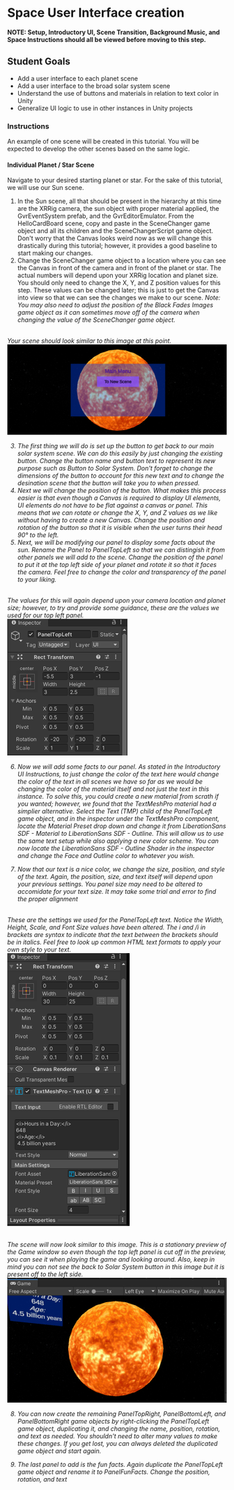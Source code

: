  # Space User Interface creation
<b>NOTE: Setup, Introductory UI, Scene Transition, Background Music, and Space Instructions should all be viewed before moving to this step. </b>

## Student Goals ##
- Add a user interface to each planet scene
- Add a user interface to the broad solar system scene
- Understand the use of buttons and materials in relation to text color in Unity
- Generalize UI logic to use in other instances in Unity projects

### Instructions ###
An example of one scene will be created in this tutorial. You will be expected to develop the other scenes based on the same logic.
#### Individual Planet / Star Scene ####
Navigate to your desired starting planet or star. For the sake of this tutorial, we will use our Sun scene.
1. In the Sun scene, all that should be present in the hierarchy at this time are the XRRig camera, the sun object with proper material applied, 
the GvrEventSystem prefab, and the GvrEditorEmulator. From the HelloCardBoard scene, copy and paste in the SceneChanger game object and all its children 
and the SceneChangerScript game object. Don't worry that the Canvas looks weird now as we will change this drastically during this tutorial; however, 
it provides a good baseline to start making our changes.
2. Change the SceneChanger game object to a location where you can see the Canvas in front of the camera and in front of the planet or star. The actual numbers will depend upon your XRRig location and planet size. You should only need to change the X, Y, and Z position values for this step. These values can be changed later; this is just to get the Canvas into view so that we can see the changes we make to our scene. <i>Note: You may also need to adjust the position of the Black Fades Images game object as it can sometimes move off of the camera when changing the value of the SceneChanger game object.

</br> Your scene should look similar to this image at this point. </br>
![Initial_Sun_UI_Example](Screenshots/Unity/Initial_Sun_UI_Example.png "Initial Sun UI Example")

3. The first thing we will do is set up the button to get back to our main solar system scene. We can do this easily by just changing the existing button. Change the button name and button text to represent its new purpose such as Button to Solar System. Don't forget to change the dimensions of the button to account for this new text and to change the desination scene that the button will take you to when pressed.
4. Next we will change the position of the button. What makes this process easier is that even though a Canvas is required to display UI elements, UI elements do not have to be flat against a canvas or panel. This means that we can rotate or change the X, Y, and Z values as we like without having to create a new Canvas. Change the position and rotation of the button so that it is visible when the user turns their head 90&deg; to the left.
5. Next, we will be modifying our panel to display some facts about the sun. Rename the Panel to PanelTopLeft so that we can distingish it from other panels we will add to the scene. Change the position of the panel to put it at the top left side of your planet and rotate it so that it faces the camera. Feel free to change the color and transparency of the panel to your liking. 

</br> The values for this will again depend upon your camera location and planet size; however, to try and provide some guidance, these are the values we used for our top left panel. </br>
![PanelTopLeft_Inspector_Values_Example](Screenshots/Unity/PanelTopLeft_Inspector_Values_Example.png "PanelTopLeft Inspector Values Example")

6. Now we will add some facts to our panel. As stated in the Introductory UI Instructions, to just change the color of the text here would change the color of the text in all scenes we have so far as we would be changing the color of the material itself and not just the text in this instance. To solve this, you could create a new material from scrath if you wanted; however, we found that the TextMeshPro material had a simplier alternative. Select the Text (TMP) child of the PanelTopLeft game object, and in the inspector under the TextMeshPro component, locate the Material Preset drop down and change it from LiberationSans SDF - Material to LiberationSans SDF - Outline. This will allow us to use the same text setup while also applying a new color scheme. You can now locate the LiberationSans SDF - Outline Shader in the inspector and change the Face and Outline color to whatever you wish.

7. Now that our text is a nice color, we change the size, position, and style of the text. Again, the position, size, and text itself will depend upon your previous settings. You panel size may need to be altered to accomidate for your text size. It may take some trial and error to find the proper alignment

</br> These are the settings we used for the PanelTopLeft text. Notice the Width, Height, Scale, and Font Size values have been altered. The i and /i in brackets are syntax to indicate that the text between the brackets should be in italics. Feel free to look up common HTML text formats to apply your own style to your text. </br>
![Fact_Panel_Text_Values_Example](Screenshots/Unity/Fact_Panel_Text_Values_Example.png "Fact Panel Text Values Example")

</br> The scene will now look similar to this image. This is a stationary preview of the Game window so even though the top left panel is cut off in the preview, you can see it when playing the game and looking around. Also, keep in mind you can not see the back to Solar System button in this image but it is present off to the left side. </br>
![Intitial_Sun_Game_Window_Example](Screenshots/Unity/Intitial_Sun_Game_Window_Example.png "Intitial Sun Game Window Example")

8. You can now create the remaining PanelTopRight, PanelBottomLeft, and PanelBottomRight game objects by right-clicking the PanelTopLeft game object, duplicating it, and changing the name, position, rotation, and text as needed. You shouldn't need to alter many values to make these changes. If you get lost, you can always deleted the duplicated game object and start again.

9. The last panel to add is the fun facts. Again duplicate the PanelTopLeft game object and rename it to PanelFunFacts. Change the position, rotation, and text 
